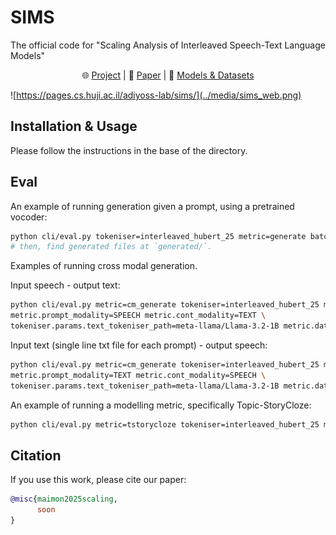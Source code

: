 # SIMS
The official code for "Scaling Analysis of Interleaved Speech-Text Language Models"
<p align="center">
    🌐 <a href="https://pages.cs.huji.ac.il/adiyoss-lab/sims/" target="_blank">Project</a> | 📃 <a href="https://arxiv.org/abs/" target="_blank">Paper</a> | 🤗 <a href="https://huggingface.co/collections/slprl/sims-67ecea7521ff9740ff456c5e" target="_blank">Models & Datasets</a><br>
</p>


![https://pages.cs.huji.ac.il/adiyoss-lab/sims/](../media/sims_web.png)

## Installation & Usage
Please follow the instructions in the base of the directory.

## Eval
An example of running generation given a prompt, using a pretrained vocoder:
```bash
python cli/eval.py tokeniser=interleaved_hubert_25 metric=generate batch_size=32 model.pretrained_model=slprl/SIMS-Llama3.2-3B metric.data_path=/some/path/*.wav vocoder=vocoder_hubert_25
# then, find generated files at `generated/`.
```

Examples of running cross modal generation.

Input speech - output text:
```bash
python cli/eval.py metric=cm_generate tokeniser=interleaved_hubert_25 model.pretrained_model=slprl/SIMS-Llama3.2-3B \
metric.prompt_modality=SPEECH metric.cont_modality=TEXT \
tokeniser.params.text_tokeniser_path=meta-llama/Llama-3.2-1B metric.data_path=/path/to/*.wav vocoder=vocoder_hubert_25
```

Input text (single line txt file for each prompt) - output speech:
```bash
python cli/eval.py metric=cm_generate tokeniser=interleaved_hubert_25 model.pretrained_model=slprl/SIMS-Llama3.2-3B \
metric.prompt_modality=TEXT metric.cont_modality=SPEECH \
tokeniser.params.text_tokeniser_path=meta-llama/Llama-3.2-1B metric.data_path=/path/to/*.txt vocoder=vocoder_hubert_25
```

An example of running a modelling metric, specifically Topic-StoryCloze:
```bash
python cli/eval.py metric=tstorycloze tokeniser=interleaved_hubert_25 model.pretrained_model=slprl/SIMS-7B tokeniser.params.text_tokeniser_path=Qwen/Qwen2.5-0.5B reference_path=<DATA_PATH>
```


## Citation
If you use this work, please cite our paper:
```bibtex
@misc{maimon2025scaling,
      soon
}
```